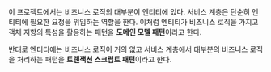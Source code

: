 이 프로젝트에서는 비즈니스 로직의 대부분이 엔티티에 있다. 
서비스 계층은 단순히 엔티티에 필요한 요청을 위임하는 역할을 한다.
이처럼 엔티티가 비즈니스 로직을 가지고 객체 지향의 특성을 활용하는 패턴을
**도메인 모델 패턴**이라고 한다.

반대로 엔티티에는 비즈니스 로직이 거의 없고 서비스 계층에서 대부분의 비즈니스 로직을
처리하는 패턴을 **트랜잭션 스크립트 패턴**이라고 한다.
